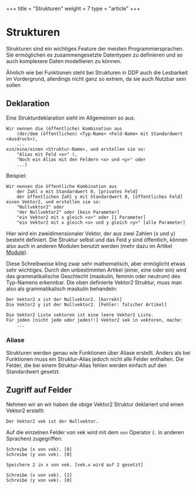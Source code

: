 +++
title = "Strukturen"
weight = 7
type = "article"
+++

# Strukturen

Strukturen sind ein wichtiges Feature der meisten Programmiersprachen.
Sie ermöglichen es zusammengesetzte Datentypen zu definieren und so auch komplexere Daten modellieren zu können.

Ähnlich wie bei Funktionen steht bei Strukturen in DDP auch die Lesbarkeit im Vordergrund, allerdings nicht ganz so extrem, da sie auch Nutzbar sein sollen

## Deklaration

Eine Strukturdeklaration sieht im Allgemeinen so aus:

```ddp
Wir nennen die (öffentliche) Kombination aus
    (der/dem (öffentlichen) <Typ-Name> <Feld-Name> mit Standardwert <Ausdruck>),
    ...
ein/eine/einen <Struktur-Name>, und erstellen sie so:
	"Alias mit Feld <x>" (,
	"Noch ein Alias mit den Feldern <x> und <y>" oder
	...)
```

Beispiel:

```ddp
Wir nennen die öffentliche Kombination aus
	der Zahl x mit Standardwert 0, [privates Feld]
	der öffentlichen Zahl y mit Standardwert 0, [öffentliches Feld]
einen Vektor2, und erstellen sie so:
	"Nullvektor2" oder
	"der Nullvektor2" oder [kein Parameter]
	"ein Vektor2 mit x gleich <x>" oder [1 Parameter]
	"ein Vektor2 mit x gleich <x> und y gleich <y>" [alle Parameter]
```

Hier wird ein zweidimensionaler Vektor, der aus zwei Zahlen (x und y) besteht definiert.
Die Struktur selbst und das Feld y sind öffentlich, können also auch in anderen Modulen benutzt werden (mehr dazu im Artikel [Module](/Bedienungsanleitung/de/Programmierung/Module)).

Diese Schreibweise kling zwar sehr mathematisch, aber ermöglicht etwas sehr wichtiges.
Durch den unbestimmten Artikel (einer, eine oder ein) wird das grammatikalische Geschlecht (maskulin, feminin oder neutrum) des Typ-Namens erkennbar.
Die oben definierte Vektor2 Struktur, muss man also als grammatikalisch maskulin behandeln:

```ddp
Der Vektor2 x ist der Nullvektor2. [korrekt]
Die Vektor2 y ist der Nullvektor2. [Fehler: falscher Artikel]

Die Vektor2 Liste vektoren ist eine leere Vektor2 Liste.
Für jeden [nicht jede oder jedes!!] Vektor2 vek in vektoren, mache:
    ...
```

### Aliase

Strukturen werden genau wie Funktionen über Aliase erstellt.
Anders als bei Funktionen muss ein Struktur-Alias jedoch nicht alle Felder enthalten.
Die Felder, die bei einem Struktur-Alias fehlen werden einfach auf den Standardwert gesetzt.

## Zugriff auf Felder

Nehmen wir an wir haben die obige Vektor2 Struktur deklariert und einen Vektor2 erstellt:

```ddp
Der Vektor2 vek ist der Nullvektor.
```

Auf die einzelnen Felder von vek wird mit dem `von` Operator (`.` in anderen Sprachen) zugegriffen:

```ddp
Schreibe (x von vek). [0]
Schreibe (y von vek). [0]

Speichere 2 in x von vek. [vek.x wird auf 2 gesetzt]

Schreibe (x von vek). [2]
Schreibe (y von vek). [0]
```

